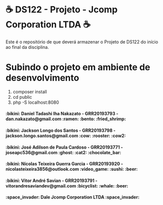 # :coffee: DS122 - Projeto - Jcomp Corporation LTDA :coffee:

Este é o repositório de que deverá armazenar o Projeto de DS122 do início ao final da disciplina.

<h1> Subindo o projeto em ambiente de desenvolvimento </h1>
<ol>
    <li>composer install</li>
    <li>cd public</li>
    <li>php -S localhost:8080</li>
</ol>

<h4> :bikini: Daniel Tadashi Iha Nakazato - GRR20193793 - dan.nakazato@gmail.com :ramen: :bento: :fried_shrimp:</h4>
<h4> :bikini: Jackson Longo dos Santos - GRR20193798 - jackson.longo.santos@gmail.com :cow: :rooster: :cow2:</h4>
<h4> :bikini: José Adilson de Paula Cardoso - GRR20193771 - joseapc536@gmail.com :ghost: :cat2: :chocolate_bar:</h4>
<h4> :bikini: Nícolas Teixeira Guerra Garcia - GRR20193920 - nicolasteixeira3856@outlook.com :video_game: :sushi: :beer:</h4>
<h4> :bikini: Vitor André Savian - GRR20193791 - vitorandresaviandev@gmail.com :bicyclist: :whale: :beer:</h4>

<h4>:space_invader: Dale Jcomp Corporation LTDA :space_invader:</h4>